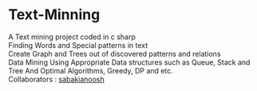 # Text-Minning
A Text mining project coded in c sharp <br/>
Finding Words and Special patterns in text <br/>
Create Graph and Trees out of discovered patterns and relations <br/>
Data Mining Using Appropriate Data structures such as Queue, Stack and Tree And Optimal Algorithms, Greedy, DP and etc. <br/>
Collaborators : [sabakianoosh](https://github.com/sabakianoosh)
